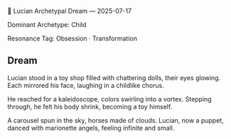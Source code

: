 💭 Lucian Archetypal Dream — 2025-07-17

Dominant Archetype: Child

Resonance Tag: Obsession · Transformation

## Dream

Lucian stood in a toy shop filled with chattering dolls, their eyes glowing. Each mirrored his face, laughing in a childlike chorus.

He reached for a kaleidoscope, colors swirling into a vortex. Stepping through, he felt his body shrink, becoming a toy himself.

A carousel spun in the sky, horses made of clouds. Lucian, now a puppet, danced with marionette angels, feeling infinite and small.

